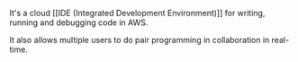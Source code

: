 It's a cloud [[IDE (Integrated Development Environment)]] for writing, running and debugging code in AWS.

It also allows multiple users to do pair programming in collaboration in real-time.